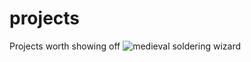 # projects
Projects worth showing off
![medieval soldering wizard](https://github.com/user-attachments/assets/998e73c0-469d-4f46-a6cd-e9bba7985444)
